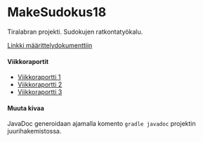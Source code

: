 # MakeSudokus18
Tiralabran projekti. Sudokujen ratkontatyökalu.

[Linkki määrittelydokumenttiin](/documentation/maarittely.md)


#### Viikkoraportit
- [Viikkoraportti 1](/documentation/viikkoraportti1.md)
- [Viikkoraportti 2](/documentation/viikkoraportti2.md)
- [Viikkoraportti 3](/documentation/viikkoraportti3.md)

#### Muuta kivaa
JavaDoc generoidaan ajamalla komento `gradle javadoc` projektin juurihakemistossa.
